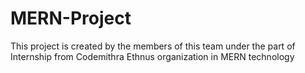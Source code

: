 # MERN-Project
This project is created by the members of this team under the part of Internship from Codemithra Ethnus organization in MERN technology
